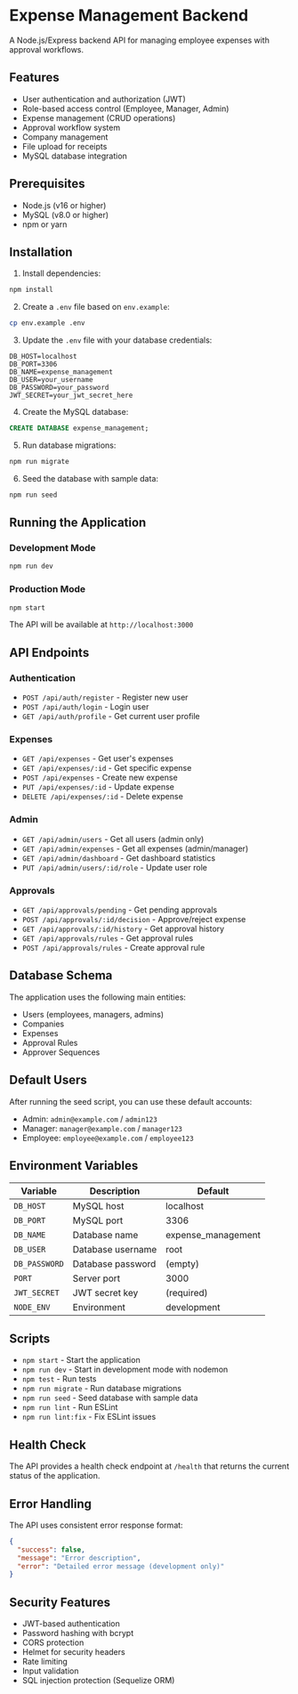 # Expense Management Backend

A Node.js/Express backend API for managing employee expenses with approval workflows.

## Features

- User authentication and authorization (JWT)
- Role-based access control (Employee, Manager, Admin)
- Expense management (CRUD operations)
- Approval workflow system
- Company management
- File upload for receipts
- MySQL database integration

## Prerequisites

- Node.js (v16 or higher)
- MySQL (v8.0 or higher)
- npm or yarn

## Installation

1. Install dependencies:
```bash
npm install
```

2. Create a `.env` file based on `env.example`:
```bash
cp env.example .env
```

3. Update the `.env` file with your database credentials:
```env
DB_HOST=localhost
DB_PORT=3306
DB_NAME=expense_management
DB_USER=your_username
DB_PASSWORD=your_password
JWT_SECRET=your_jwt_secret_here
```

4. Create the MySQL database:
```sql
CREATE DATABASE expense_management;
```

5. Run database migrations:
```bash
npm run migrate
```

6. Seed the database with sample data:
```bash
npm run seed
```

## Running the Application

### Development Mode
```bash
npm run dev
```

### Production Mode
```bash
npm start
```

The API will be available at `http://localhost:3000`

## API Endpoints

### Authentication
- `POST /api/auth/register` - Register new user
- `POST /api/auth/login` - Login user
- `GET /api/auth/profile` - Get current user profile

### Expenses
- `GET /api/expenses` - Get user's expenses
- `GET /api/expenses/:id` - Get specific expense
- `POST /api/expenses` - Create new expense
- `PUT /api/expenses/:id` - Update expense
- `DELETE /api/expenses/:id` - Delete expense

### Admin
- `GET /api/admin/users` - Get all users (admin only)
- `GET /api/admin/expenses` - Get all expenses (admin/manager)
- `GET /api/admin/dashboard` - Get dashboard statistics
- `PUT /api/admin/users/:id/role` - Update user role

### Approvals
- `GET /api/approvals/pending` - Get pending approvals
- `POST /api/approvals/:id/decision` - Approve/reject expense
- `GET /api/approvals/:id/history` - Get approval history
- `GET /api/approvals/rules` - Get approval rules
- `POST /api/approvals/rules` - Create approval rule

## Database Schema

The application uses the following main entities:
- Users (employees, managers, admins)
- Companies
- Expenses
- Approval Rules
- Approver Sequences

## Default Users

After running the seed script, you can use these default accounts:
- Admin: `admin@example.com` / `admin123`
- Manager: `manager@example.com` / `manager123`
- Employee: `employee@example.com` / `employee123`

## Environment Variables

| Variable | Description | Default |
|----------|-------------|---------|
| `DB_HOST` | MySQL host | localhost |
| `DB_PORT` | MySQL port | 3306 |
| `DB_NAME` | Database name | expense_management |
| `DB_USER` | Database username | root |
| `DB_PASSWORD` | Database password | (empty) |
| `PORT` | Server port | 3000 |
| `JWT_SECRET` | JWT secret key | (required) |
| `NODE_ENV` | Environment | development |

## Scripts

- `npm start` - Start the application
- `npm run dev` - Start in development mode with nodemon
- `npm test` - Run tests
- `npm run migrate` - Run database migrations
- `npm run seed` - Seed database with sample data
- `npm run lint` - Run ESLint
- `npm run lint:fix` - Fix ESLint issues

## Health Check

The API provides a health check endpoint at `/health` that returns the current status of the application.

## Error Handling

The API uses consistent error response format:
```json
{
  "success": false,
  "message": "Error description",
  "error": "Detailed error message (development only)"
}
```

## Security Features

- JWT-based authentication
- Password hashing with bcrypt
- CORS protection
- Helmet for security headers
- Rate limiting
- Input validation
- SQL injection protection (Sequelize ORM)
